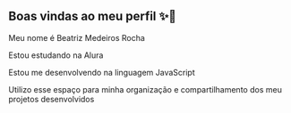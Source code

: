 ## Boas vindas ao meu perfil ✨🦋

Meu nome é Beatriz Medeiros Rocha

Estou estudando na Alura

Estou me desenvolvendo na linguagem JavaScript

Utilizo esse espaço para minha organização e compartilhamento dos meu projetos desenvolvidos

